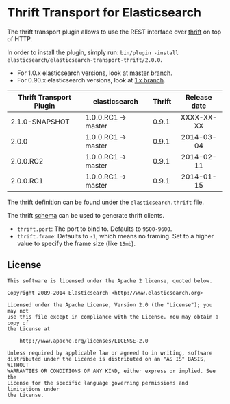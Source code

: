 Thrift Transport for Elasticsearch
==================================

The thrift transport plugin allows to use the REST interface over [thrift](http://thrift.apache.org/) on top of HTTP.

In order to install the plugin, simply run: `bin/plugin -install elasticsearch/elasticsearch-transport-thrift/2.0.0`.

* For 1.0.x elasticsearch versions, look at [master branch](https://github.com/elasticsearch/elasticsearch-transport-thrift/tree/master).
* For 0.90.x elasticsearch versions, look at [1.x branch](https://github.com/elasticsearch/elasticsearch-transport-thrift/tree/1.x).


|   Thrift Transport Plugin   | elasticsearch         | Thrift | Release date |
|-----------------------------|-----------------------|--------|:------------:|
| 2.1.0-SNAPSHOT              | 1.0.0.RC1 -> master   | 0.9.1  |  XXXX-XX-XX  |
| 2.0.0                       | 1.0.0.RC1 -> master   | 0.9.1  |  2014-03-04  |
| 2.0.0.RC2                   | 1.0.0.RC1 -> master   | 0.9.1  |  2014-02-11  |
| 2.0.0.RC1                   | 1.0.0.RC1 -> master   | 0.9.1  |  2014-01-15  |

The thrift definition can be found under the `elasticsearch.thrift` file.

The thrift [schema](https://github.com/elasticsearch/elasticsearch-transport-thrift/blob/master/elasticsearch.thrift) can be used to generate thrift clients.

* `thrift.port`: The port to bind to. Defaults to `9500-9600`.
* `thrift.frame`: Defaults to `-1`, which means no framing. Set to a higher value to specify the frame size (like `15mb`).

License
-------

    This software is licensed under the Apache 2 license, quoted below.

    Copyright 2009-2014 Elasticsearch <http://www.elasticsearch.org>

    Licensed under the Apache License, Version 2.0 (the "License"); you may not
    use this file except in compliance with the License. You may obtain a copy of
    the License at

        http://www.apache.org/licenses/LICENSE-2.0

    Unless required by applicable law or agreed to in writing, software
    distributed under the License is distributed on an "AS IS" BASIS, WITHOUT
    WARRANTIES OR CONDITIONS OF ANY KIND, either express or implied. See the
    License for the specific language governing permissions and limitations under
    the License.
